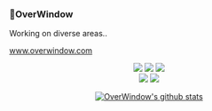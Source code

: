 ### 👋OverWindow
Working on diverse areas..

<a href="https://www.overwindow.com/" target="_blank">www.overwindow.com</a>

<div align=center>
  <img src="https://img.shields.io/badge/html5-E34F26?style=for-the-badge&logo=html5&logoColor=white"> 
  <img src="https://img.shields.io/badge/css-1572B6?style=for-the-badge&logo=css3&logoColor=white"> 
  <img src="https://img.shields.io/badge/javascript-F7DF1E?style=for-the-badge&logo=javascript&logoColor=black"> 
  <br>
  <img src="https://img.shields.io/badge/python-3776AB?style=for-the-badge&logo=python&logoColor=white"> 
  <img src="https://img.shields.io/badge/c-A8B9CC?style=for-the-badge&logo=c&logoColor=white">

  [![OverWindow's github stats](https://github-readme-stats.vercel.app/api/top-langs/?username=OverWindow&show_icons=true&hide_border=true&title_color=004386&icon_color=004386&layout=compact)](https://github.com/OverWindow)
</div>


<!--
**OverWindow/OverWindow** is a ✨ _special_ ✨ repository because its `README.md` (this file) appears on your GitHub profile.

Here are some ideas to get you started:

- 🔭 I’m currently working on ...
- 🌱 I’m currently learning ...
- 👯 I’m looking to collaborate on ...
- 🤔 I’m looking for help with ...
- 💬 Ask me about ...
- 📫 How to reach me: ...
- 😄 Pronouns: ...
- ⚡ Fun fact: ...
-->

